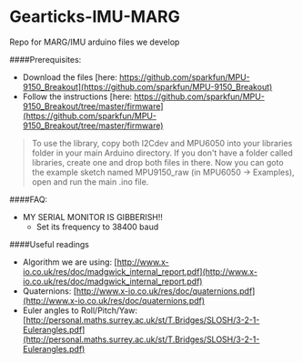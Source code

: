 Gearticks-IMU-MARG
==================

Repo for MARG/IMU arduino files we develop

####Prerequisites:
  - Download the files [here: https://github.com/sparkfun/MPU-9150_Breakout](https://github.com/sparkfun/MPU-9150_Breakout)
  - Follow the instructions [here: https://github.com/sparkfun/MPU-9150_Breakout/tree/master/firmware](https://github.com/sparkfun/MPU-9150_Breakout/tree/master/firmware)

> To use the library, copy both I2Cdev and MPU6050 into your libraries folder in your main Arduino directory. If you don't have a folder called libraries, create one and drop both files in there. Now you can goto the example sketch named MPU9150_raw (in MPU6050 -> Examples), open and run the main .ino file.

####FAQ:

 - MY SERIAL MONITOR IS GIBBERISH!!
     - Set its frequency to 38400 baud

####Useful readings
 - Algorithm we are using: [http://www.x-io.co.uk/res/doc/madgwick_internal_report.pdf](http://www.x-io.co.uk/res/doc/madgwick_internal_report.pdf)
 - Quaternions: [http://www.x-io.co.uk/res/doc/quaternions.pdf](http://www.x-io.co.uk/res/doc/quaternions.pdf)
 - Euler angles to Roll/Pitch/Yaw: [http://personal.maths.surrey.ac.uk/st/T.Bridges/SLOSH/3-2-1-Eulerangles.pdf](http://personal.maths.surrey.ac.uk/st/T.Bridges/SLOSH/3-2-1-Eulerangles.pdf)
